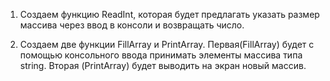 1. Создаем функцию ReadInt, которая будет предлагать указать размер массива через ввод
в консоли и возвращать число.

2. Создаем две функции FillArray и PrintArray. Первая(FillArray) будет с помощью консольного ввода
принимать элементы массива типа string. Вторая (PrintArray) будет выводить на экран новый массив.

